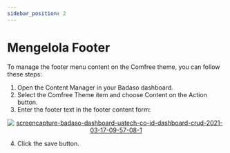 ```yaml
---
sidebar_position: 2
---
```


# Mengelola Footer

To manage the footer menu content on the Comfree theme, you can follow these steps:

1. Open the Content Manager in your Badaso dashboard.
2. Select the Comfree Theme item and choose Content on the Action button.
3. Enter the footer text in the footer content form:

<p align="center">

  <a href="https://badaso-docs.uatech.co.id/">
    <img src="http://localhost:3000/img/footer.png" alt="screencapture-badaso-dashboard-uatech-co-id-dashboard-crud-2021-03-17-09-57-08-1" />
  </a>
</p>

4. Click the save button.
